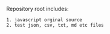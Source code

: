 Repository root includes:

    1. javascript orginal source
    2. test json, csv, txt, md etc files

